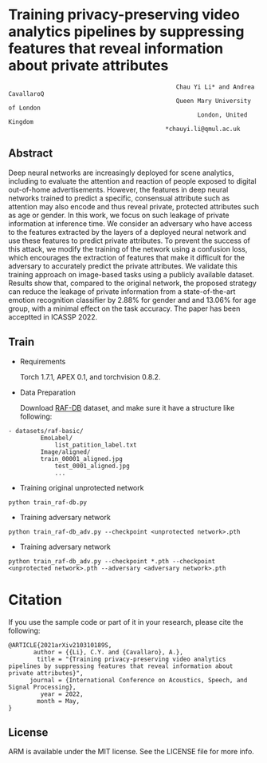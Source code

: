# Training privacy-preserving video analytics pipelines by suppressing features that reveal information about private attributes
                                                   Chau Yi Li* and Andrea CavallaroQ
                                                   Queen Mary University of London
                                                         London, United Kingdom
                                                *chauyi.li@qmul.ac.uk


## Abstract
Deep neural networks are increasingly deployed for scene analytics, including to evaluate the attention and reaction of people exposed to digital out-of-home advertisements. However,  the features in deep neural networks trained to predict a specific, consensual attribute such as attention may also encode and thus reveal private, protected attributes such as age or gender. In this work, we focus on such leakage of private information at inference time. We consider an adversary who have access to the features extracted by the layers of a deployed  neural network and use these features to predict private attributes. To prevent the success of this attack, we modify the training of the network using a confusion loss, which encourages the extraction of features that make it difficult for the adversary to accurately predict the private attributes. We validate this training approach on image-based tasks using a publicly available dataset. Results show that, compared to the original network,  the proposed strategy can reduce the leakage of private information from a state-of-the-art emotion recognition classifier by 2.88% for gender and and 13.06% for age group, with a minimal effect on the task accuracy. The paper has been acceptted in ICASSP 2022. 

## Train
- Requirements

  Torch 1.7.1, APEX 0.1, and torchvision 0.8.2.
- Data Preparation

  Download [RAF-DB](http://www.whdeng.cn/RAF/model1.html#dataset) dataset, and make sure it have a structure like following:
 
```
- datasets/raf-basic/
         EmoLabel/
             list_patition_label.txt
         Image/aligned/
	     train_00001_aligned.jpg
             test_0001_aligned.jpg
             ...
```
- Training original unprotected network
```
python train_raf-db.py
```

- Training adversary network
```
python train_raf-db_adv.py --checkpoint <unprotected network>.pth 
```

- Training adversary network
```
python train_raf-db_adv.py --checkpoint *.pth --checkpoint <unprotected network>.pth --adversary <adversary network>.pth
```





# Citation
If you use the sample code or part of it in your research, please cite the following:

```
@ARTICLE{2021arXiv210310189S,
       author = {{Li}, C.Y. and {Cavallaro}, A.},
        title = "{Training privacy-preserving video analytics pipelines by suppressing features that reveal information about private attributes}",
      journal = {International Conference on Acoustics, Speech, and Signal Processing},
         year = 2022,
        month = May,
}
```

## License
ARM is available under the MIT license. See the LICENSE file for more info.
